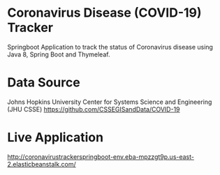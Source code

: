 # Coronavirus Disease (COVID-19) Tracker
 Springboot Application to track the status of Coronavirus disease
 using Java 8, Spring Boot and Thymeleaf.

# Data Source
Johns Hopkins University Center for Systems Science and Engineering 
(JHU CSSE) https://github.com/CSSEGISandData/COVID-19

# Live Application
http://coronavirustrackerspringboot-env.eba-mpzzgt9p.us-east-2.elasticbeanstalk.com/


